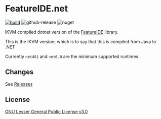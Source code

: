 # FeatureIDE.net

[![build](https://github.com/visualon/featureide.net/actions/workflows/build.yml/badge.svg)](https://github.com/visualon/featureide.net/actions/workflows/build.yml)
![github-release](https://badgen.net/github/release/visualon/featureide.net?icon=github)
![nuget](https://badgen.net/nuget/v/VisualOn.FeatureIDE/latest?icon=nuget)

IKVM compiled dotnet version of the [FeatureIDE](https://featureide.github.io) library.

This is the IKVM version; which is to say that this is compiled from Java to .NET

Currently `net461` and `net6.0` are the minimum supported runtimes.

## Changes

See [Releases](https://github.com/visualon/featureide.net/releases)

## License

[GNU Lesser General Public License v3.0](LICENSE)
